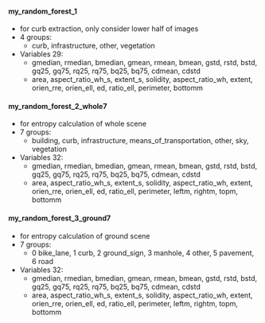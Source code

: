 #### my_random_forest_1
- for curb extraction, only consider lower half of images
- 4 groups:
  - curb, infrastructure, other, vegetation
- Variables 29:
  - gmedian, rmedian, bmedian, gmean, rmean, bmean, gstd, rstd, bstd, gq25, gq75, rq25, rq75, bq25, bq75, cdmean, cdstd
  - area, aspect_ratio_wh_s, extent_s, solidity, aspect_ratio_wh, extent, orien_rre, orien_ell, ed, ratio_ell, perimeter, bottomm


#### my_random_forest_2_whole7
- for entropy calculation of whole scene
- 7 groups: 
  - building, curb, infrastructure, means_of_transportation, other, sky, vegetation
- Variables 32:
  - gmedian, rmedian, bmedian, gmean, rmean, bmean, gstd, rstd, bstd, gq25, gq75, rq25, rq75, bq25, bq75, cdmean, cdstd
  - area, aspect_ratio_wh_s, extent_s, solidity, aspect_ratio_wh, extent, orien_rre, orien_ell, ed, ratio_ell, perimeter, leftm, rightm, topm, bottomm



#### my_random_forest_3_ground7
- for entropy calculation of ground scene
- 7 groups: 
  - 0 bike_lane, 1 curb, 2 ground_sign, 3 manhole, 4 other, 5 pavement, 6 road
- Variables 32:
  - gmedian, rmedian, bmedian, gmean, rmean, bmean, gstd, rstd, bstd, gq25, gq75, rq25, rq75, bq25, bq75, cdmean, cdstd
  - area, aspect_ratio_wh_s, extent_s, solidity, aspect_ratio_wh, extent, orien_rre, orien_ell, ed, ratio_ell, perimeter, leftm, rightm, topm, bottomm
